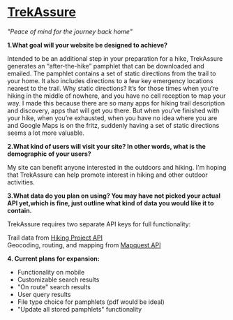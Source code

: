 # [TrekAssure](https://trekassure.herokuapp.com/)
*"Peace of mind for the journey back home"*

**1.What goal will your website be designed to achieve?**  

Intended to be an additional step in your preparation for a hike, TrekAssure generates an “after-the-hike” pamphlet that can be downloaded and emailed. The pamphlet contains a set of static directions from the trail to your home. It also includes directions to a few key emergency locations nearest to the trail. Why static directions? It’s for those times when you’re hiking in the middle of nowhere, and you have no cell reception to map your way. I made this because there are so many apps for hiking trail description and discovery, apps that will get you there. But when you’ve finished with your hike, when you’re exhausted, when you have no idea where you are and Google Maps is on the fritz, suddenly having a set of static directions seems a lot more valuable.

**2.What kind of users will visit your site? In other words, what is the demographic of your users?**  

My site can benefit anyone interested in the outdoors and hiking. I'm hoping that TrekAssure can help promote interest in hiking and other outdoor activities. 

**3.What data do you plan on using? You may have not picked your actual API yet,which is fine, just outline what kind of data you would like it to contain.**  

TrekAssure requires two separate API keys for full functionality: 

Trail data from [Hiking Project API](https://www.hikingproject.com/data)  
Geocoding, routing, and mapping from [Mapquest API](https://developer.mapquest.com/)  

**4. Current plans for expansion:**
- Functionality on mobile
- Customizable search results
- "On route" search results 
- User query results 
- File type choice for pamphlets (pdf would be ideal)
- "Update all stored pamphlets" functionality
